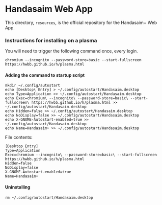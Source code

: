 # Handasaim Web App
This directory, `resources`, is the official repository for the Handasaim+ Web App.

### Instructions for installing on a plasma
You will need to trigger the following command once, every login.
```
chromium --incognito --password-store=basic --start-fullscreen https://hwbb.github.io/h/plasma.html
```
#### Adding the command to startup script
```
mkdir ~/.config/autostart
echo [Desktop\ Entry] > ~/.config/autostart/Handasaim.desktop
echo Type=Application >> ~/.config/autostart/Handasaim.desktop
echo Exec=chromium\ --incognito\ --password-store=basic\ --start-fullscreen\ https://hwbb.github.io/h/plasma.html >> ~/.config/autostart/Handasaim.desktop
echo Hidden=false >> ~/.config/autostart/Handasaim.desktop
echo NoDisplay=false >> ~/.config/autostart/Handasaim.desktop
echo X-GNOME-Autostart-enabled=true >> ~/.config/autostart/Handasaim.desktop
echo Name=Handasaim+ >> ~/.config/autostart/Handasaim.desktop
```
File contents:
```
[Desktop Entry]
Type=Application
Exec=chromium --incognito\ --password-store=basic\ --start-fullscreen https://hwbb.github.io/h/plasma.html
Hidden=false
NoDisplay=false
X-GNOME-Autostart-enabled=true
Name=Handasaim+
```
#### Uninstalling
```
rm ~/.config/autostart/Handasaim.desktop
```